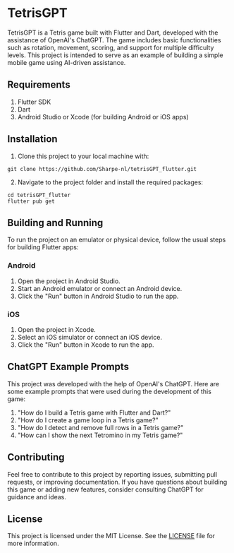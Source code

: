 # TetrisGPT

TetrisGPT is a Tetris game built with Flutter and Dart, developed with the assistance of OpenAI's ChatGPT. The game includes basic functionalities such as rotation, movement, scoring, and support for multiple difficulty levels. This project is intended to serve as an example of building a simple mobile game using AI-driven assistance.

## Requirements

1. Flutter SDK
2. Dart
3. Android Studio or Xcode (for building Android or iOS apps)

## Installation

1. Clone this project to your local machine with:
```
git clone https://github.com/Sharpe-nl/tetrisGPT_flutter.git
```

2. Navigate to the project folder and install the required packages:
```
cd tetrisGPT_flutter
flutter pub get
```

## Building and Running

To run the project on an emulator or physical device, follow the usual steps for building Flutter apps:

### Android

1. Open the project in Android Studio.
2. Start an Android emulator or connect an Android device.
3. Click the "Run" button in Android Studio to run the app.

### iOS

1. Open the project in Xcode.
2. Select an iOS simulator or connect an iOS device.
3. Click the "Run" button in Xcode to run the app.

## ChatGPT Example Prompts

This project was developed with the help of OpenAI's ChatGPT. Here are some example prompts that were used during the development of this game:

1. "How do I build a Tetris game with Flutter and Dart?"
2. "How do I create a game loop in a Tetris game?"
3. "How do I detect and remove full rows in a Tetris game?"
4. "How can I show the next Tetromino in my Tetris game?"

## Contributing

Feel free to contribute to this project by reporting issues, submitting pull requests, or improving documentation. If you have questions about building this game or adding new features, consider consulting ChatGPT for guidance and ideas.

## License

This project is licensed under the MIT License. See the [LICENSE](LICENSE) file for more information.
